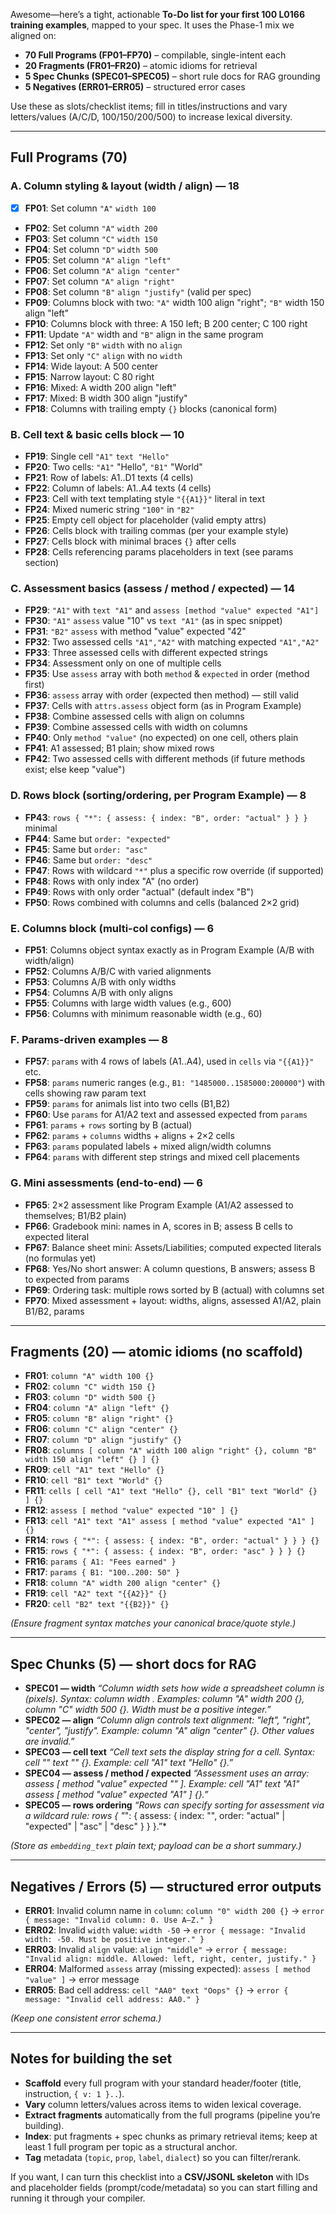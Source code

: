 Awesome—here’s a tight, actionable **To-Do list for your first 100 L0166 training examples**, mapped to your spec. It uses the Phase-1 mix we aligned on:

* **70 Full Programs (FP01–FP70)** – compilable, single-intent each
* **20 Fragments (FR01–FR20)** – atomic idioms for retrieval
* **5 Spec Chunks (SPEC01–SPEC05)** – short rule docs for RAG grounding
* **5 Negatives (ERR01–ERR05)** – structured error cases

Use these as slots/checklist items; fill in titles/instructions and vary letters/values (A/C/D, 100/150/200/500) to increase lexical diversity.

---

## Full Programs (70)

### A. Column styling & layout (width / align) — 18

* [x] **FP01**: Set column `"A"` `width 100`
* **FP02**: Set column `"A"` `width 200`
* **FP03**: Set column `"C"` `width 150`
* **FP04**: Set column `"D"` `width 500`
* **FP05**: Set column `"A"` `align "left"`
* **FP06**: Set column `"A"` `align "center"`
* **FP07**: Set column `"A"` `align "right"`
* **FP08**: Set column `"B"` `align "justify"` (valid per spec)
* **FP09**: Columns block with two: `"A"` width 100 align "right"; `"B"` width 150 align "left"
* **FP10**: Columns block with three: A 150 left; B 200 center; C 100 right
* **FP11**: Update `"A"` width and `"B"` align in the same program
* **FP12**: Set only `"B"` `width` with no `align`
* **FP13**: Set only `"C"` `align` with no `width`
* **FP14**: Wide layout: A 500 center
* **FP15**: Narrow layout: C 80 right
* **FP16**: Mixed: A width 200 align "left"
* **FP17**: Mixed: B width 300 align "justify"
* **FP18**: Columns with trailing empty `{}` blocks (canonical form)

### B. Cell text & basic cells block — 10

* **FP19**: Single cell `"A1"` `text "Hello"`
* **FP20**: Two cells: `"A1"` "Hello", `"B1"` "World"
* **FP21**: Row of labels: A1..D1 texts (4 cells)
* **FP22**: Column of labels: A1..A4 texts (4 cells)
* **FP23**: Cell with text templating style `"{{A1}}"` literal in text
* **FP24**: Mixed numeric string `"100"` in `"B2"`
* **FP25**: Empty cell object for placeholder (valid empty attrs)
* **FP26**: Cells block with trailing commas (per your example style)
* **FP27**: Cells block with minimal braces `{}` after cells
* **FP28**: Cells referencing params placeholders in text (see params section)

### C. Assessment basics (assess / method / expected) — 14

* **FP29**: `"A1"` with `text "A1"` and `assess [method "value" expected "A1"]`
* **FP30**: `"A1"` `assess` value "10" vs `text "A1"` (as in spec snippet)
* **FP31**: `"B2"` `assess` with method "value" expected "42"
* **FP32**: Two assessed cells `"A1","A2"` with matching expected `"A1","A2"`
* **FP33**: Three assessed cells with different expected strings
* **FP34**: Assessment only on one of multiple cells
* **FP35**: Use `assess` array with both `method` & `expected` in order (method first)
* **FP36**: `assess` array with order (expected then method) — still valid
* **FP37**: Cells with `attrs.assess` object form (as in Program Example)
* **FP38**: Combine assessed cells with align on columns
* **FP39**: Combine assessed cells with width on columns
* **FP40**: Only `method "value"` (no expected) on one cell, others plain
* **FP41**: A1 assessed; B1 plain; show mixed rows
* **FP42**: Two assessed cells with different methods (if future methods exist; else keep "value")

### D. Rows block (sorting/ordering, per Program Example) — 8

* **FP43**: `rows { "*": { assess: { index: "B", order: "actual" } } }` minimal
* **FP44**: Same but `order: "expected"`
* **FP45**: Same but `order: "asc"`
* **FP46**: Same but `order: "desc"`
* **FP47**: Rows with wildcard `"*"` plus a specific row override (if supported)
* **FP48**: Rows with only index "A" (no order)
* **FP49**: Rows with only order "actual" (default index "B")
* **FP50**: Rows combined with columns and cells (balanced 2×2 grid)

### E. Columns block (multi-col configs) — 6

* **FP51**: Columns object syntax exactly as in Program Example (A/B with width/align)
* **FP52**: Columns A/B/C with varied alignments
* **FP53**: Columns A/B with only widths
* **FP54**: Columns A/B with only aligns
* **FP55**: Columns with large width values (e.g., 600)
* **FP56**: Columns with minimum reasonable width (e.g., 60)

### F. Params-driven examples — 8

* **FP57**: `params` with 4 rows of labels (A1..A4), used in `cells` via `"{{A1}}"` etc.
* **FP58**: `params` numeric ranges (e.g., `B1: "1485000..1585000:200000"`) with cells showing raw param text
* **FP59**: `params` for animals list into two cells (B1,B2)
* **FP60**: Use `params` for A1/A2 text and assessed expected from `params`
* **FP61**: `params` + `rows` sorting by B (actual)
* **FP62**: `params` + `columns` widths + aligns + 2×2 cells
* **FP63**: `params` populated labels + mixed align/width columns
* **FP64**: `params` with different step strings and mixed cell placements

### G. Mini assessments (end-to-end) — 6

* **FP65**: 2×2 assessment like Program Example (A1/A2 assessed to themselves; B1/B2 plain)
* **FP66**: Gradebook mini: names in A, scores in B; assess B cells to expected literal
* **FP67**: Balance sheet mini: Assets/Liabilities; computed expected literals (no formulas yet)
* **FP68**: Yes/No short answer: A column questions, B answers; assess B to expected from params
* **FP69**: Ordering task: multiple rows sorted by B (actual) with columns set
* **FP70**: Mixed assessment + layout: widths, aligns, assessed A1/A2, plain B1/B2, params

---

## Fragments (20) — atomic idioms (no scaffold)

* **FR01**: `column "A" width 100 {}`
* **FR02**: `column "C" width 150 {}`
* **FR03**: `column "D" width 500 {}`
* **FR04**: `column "A" align "left" {}`
* **FR05**: `column "B" align "right" {}`
* **FR06**: `column "C" align "center" {}`
* **FR07**: `column "D" align "justify" {}`
* **FR08**: `columns [ column "A" width 100 align "right" {}, column "B" width 150 align "left" {} ] {}`
* **FR09**: `cell "A1" text "Hello" {}`
* **FR10**: `cell "B1" text "World" {}`
* **FR11**: `cells [ cell "A1" text "Hello" {}, cell "B1" text "World" {} ] {}`
* **FR12**: `assess [ method "value" expected "10" ] {}`
* **FR13**: `cell "A1" text "A1" assess [ method "value" expected "A1" ] {}`
* **FR14**: `rows { "*": { assess: { index: "B", order: "actual" } } } {}`
* **FR15**: `rows { "*": { assess: { index: "B", order: "asc" } } } {}`
* **FR16**: `params { A1: "Fees earned" }`
* **FR17**: `params { B1: "100..200: 50" }`
* **FR18**: `column "A" width 200 align "center" {}`
* **FR19**: `cell "A2" text "{{A2}}" {}`
* **FR20**: `cell "B2" text "{{B2}}" {}`

*(Ensure fragment syntax matches your canonical brace/quote style.)*

---

## Spec Chunks (5) — short docs for RAG

* **SPEC01 — width**
  *“Column width sets how wide a spreadsheet column is (pixels). Syntax: column <COL> width <N>. Examples: column "A" width 200 {}, column "C" width 500 {}. Width must be a positive integer.”*
* **SPEC02 — align**
  *“Column align controls text alignment: "left", "right", "center", "justify". Example: column "A" align "center" {}. Other values are invalid.”*
* **SPEC03 — cell text**
  *“Cell text sets the display string for a cell. Syntax: cell "<A1>" text "<STRING>" {}. Example: cell "A1" text "Hello" {}.”*
* **SPEC04 — assess / method / expected**
  *“Assessment uses an array: assess [ method "value" expected "<STRING>" ]. Example: cell "A1" text "A1" assess [ method "value" expected "A1" ] {}.”*
* **SPEC05 — rows ordering**
  *“Rows can specify sorting for assessment via a wildcard rule: rows { "*": { assess: { index: "<COL>", order: "actual" | "expected" | "asc" | "desc" } } }.”*

*(Store as `embedding_text` plain text; payload can be a short summary.)*

---

## Negatives / Errors (5) — structured error outputs

* **ERR01**: Invalid column name in `column`: `column "0" width 200 {}` → `error { message: "Invalid column: 0. Use A–Z." }`
* **ERR02**: Invalid `width` value: `width -50` → `error { message: "Invalid width: -50. Must be positive integer." }`
* **ERR03**: Invalid `align` value: `align "middle"` → `error { message: "Invalid align: middle. Allowed: left, right, center, justify." }`
* **ERR04**: Malformed `assess` array (missing expected): `assess [ method "value" ]` → error message
* **ERR05**: Bad cell address: `cell "AA0" text "Oops" {}` → `error { message: "Invalid cell address: AA0." }`

*(Keep one consistent error schema.)*

---

## Notes for building the set

* **Scaffold** every full program with your standard header/footer (title, instruction, `{ v: 1 }..`).
* **Vary** column letters/values across items to widen lexical coverage.
* **Extract fragments** automatically from the full programs (pipeline you’re building).
* **Index**: put fragments + spec chunks as primary retrieval items; keep at least 1 full program per topic as a structural anchor.
* **Tag** metadata (`topic`, `prop`, `label`, `dialect`) so you can filter/rerank.

If you want, I can turn this checklist into a **CSV/JSONL skeleton** with IDs and placeholder fields (prompt/code/metadata) so you can start filling and running it through your compiler.
